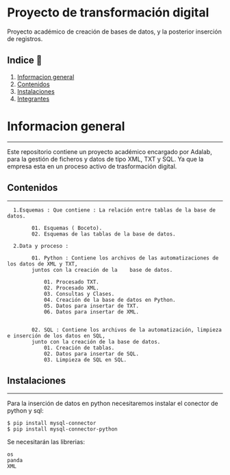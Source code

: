 # Proyecto de transformación digital
Proyecto académico de creación de bases de datos, y la posterior inserción de registros.

## Indice 	:loudspeaker:

1. [Informacion general](#informacion-general)
2. [Contenidos](#contenidos)
3. [Instalaciones](#instalaciones)
4. [Integrantes](#integrantes)

# Informacion general
***

Este repositorio contiene un proyecto académico encargado por Adalab, para la gestión de ficheros y datos de tipo XML, TXT y SQL.
Ya que la empresa esta en un proceso activo de trasformación digital.

## Contenidos
***

      1.Esquemas : Que contiene : La relación entre tablas de la base de datos.
      
            01. Esquemas ( Boceto).
            02. Esquemas de las tablas de la base de datos.
            
      2.Data y proceso : 
 
            01. Python : Contiene los archivos de las automatizaciones de los datos de XML y TXT, 
            juntos con la creación de la    base de datos.
            
                01. Procesado TXT.
                02. Procesado XML.
                03. Consultas y Clases.
                04. Creación de la base de datos en Python.
                05. Datos para insertar de TXT.
                06. Datos para insertar de XML.
          
            
            02. SQL : Contiene los archivos de la automatización, limpieza e inserción de los datos en SQL,
            junto con la creación de la base de datos.
                01. Creación de tablas.
                02. Datos para insertar de SQL.
                03. Limpieza de SQL en SQL.
                

## Instalaciones
***
Para la inserción de datos en python necesitaremos instalar el conector de python y sql: 
```
$ pip install mysql-connector
$ pip install mysql-connector-python
```
Se necesitarán las librerias:
```
os
panda
XML 
```

